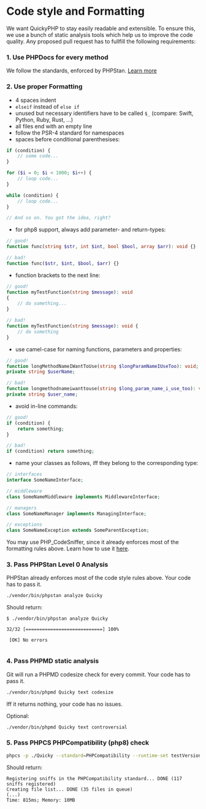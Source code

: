 # Code style and Formatting

We want QuickyPHP to stay easily readable and extensible. To ensure this, we use a bunch of
static analysis tools which help us to improve the code quality. Any proposed pull request has
to fullfill the following requirements:

### 1. Use PHPDocs for every method
We follow the standards, enforced by PHPStan. [Learn more](https://phpstan.org/writing-php-code/phpdocs-basics)

### 2. Use proper Formatting
- 4 spaces indent
- `elseif` instead of `else if`
- unused but necessary identifiers have to be called `$_` (compare: Swift, Python, Ruby, Rust, ...)
- all files end with an empty line
- follow the PSR-4 standard for namespaces
- spaces before conditional parenthesises:
```php
if (condition) {
    // some code...
} 

for ($i = 0; $i < 1000; $i++) {
    // loop code...
}

while (condition) {
    // loop code...
}

// And so on. You got the idea, right?
```
- for php8 support, always add parameter- and return-types:
```php
// good!
function func(string $str, int $int, bool $bool, array $arr): void {}

// bad!
function func($str, $int, $bool, $arr) {}
```
- function brackets to the next line:
```php
// good!
function myTestFunction(string $message): void
{
    // do something...
}

// bad!
function myTestFunction(string $message): void {
    // do something
}
```
- use camel-case for naming functions, parameters and properties:
```php
// good!
function longMethodNameIWantToUse(string $longParamNameIUseToo): void;
private string $userName;

// bad!
function longmethodnameiwanttouse(string $long_param_name_i_use_too): void;
private string $user_name;
```
- avoid in-line commands:
```php
// good!
if (condition) {
    return something;
}

// bad!
if (condition) return something;
```
- name your classes as follows, iff they belong to the corresponding type:
```php
// interfaces
interface SomeNameInterface;

// middleware
class SomeNameMiddleware implements MiddlewareInterface;

// managers
class SomeNameManager implements ManagingInterface;

// exceptions
class SomeNameException extends SomeParentException;
```
You may use PHP_CodeSniffer, since it already enforces most of the formatting rules above.
Learn how to use it [here](https://github.com/squizlabs/PHP_CodeSniffer).

### 3. Pass PHPStan Level 0 Analysis
PHPStan already enforces most of the code style rules above. Your code has to pass it. 
```bash
./vendor/bin/phpstan analyze Quicky
```
Should return:
```
$ ./vendor/bin/phpstan analyze Quicky

32/32 [============================] 100%
                                                                                                          
 [OK] No errors                                                                                                         
                                                                                                                        
```
### 4. Pass PHPMD static analysis
Git will run a PHPMD codesize check for every commit. Your code has to pass it.  
```bash
./vendor/bin/phpmd Quicky text codesize
```
Iff it returns nothing, your code has no issues.

Optional:
```bash
./vendor/bin/phpmd Quicky text controversial
```

### 5. Pass PHPCS PHPCompatibility (php8) check
```bash
phpcs -p ./Quicky --standard=PHPCompatibility --runtime-set testVersion 8.2 -v
```
Should return:
```
Registering sniffs in the PHPCompatibility standard... DONE (117 sniffs registered)
Creating file list... DONE (35 files in queue)
(...)
Time: 815ms; Memory: 10MB

```
